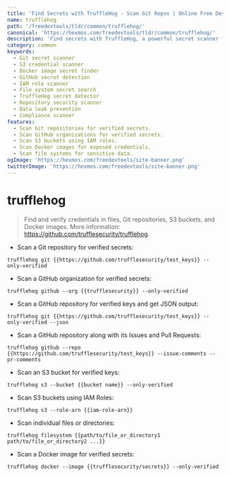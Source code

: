 ```yaml
---
title: 'Find Secrets with TruffleHog - Scan Git Repos | Online Free DevTools by Hexmos'
name: trufflehog
path: '/freedevtools/tldr/common/trufflehog/'
canonical: 'https://hexmos.com/freedevtools/tldr/common/trufflehog/'
description: 'Find secrets with TruffleHog, a powerful secret scanner for code repositories. Identify exposed credentials and sensitive data. Free online tool, no registration required.'
category: common
keywords:
  - Git secret scanner
  - S3 credential scanner
  - Docker image secret finder
  - GitHub secret detection
  - IAM role scanner
  - File system secret search
  - TruffleHog secret detector
  - Repository security scanner
  - Data leak prevention
  - Compliance scanner
features:
  - Scan Git repositories for verified secrets.
  - Scan GitHub organizations for verified secrets.
  - Scan S3 buckets using IAM roles.
  - Scan Docker images for exposed credentials.
  - Scan file systems for sensitive data.
ogImage: 'https://hexmos.com/freedevtools/site-banner.png'
twitterImage: 'https://hexmos.com/freedevtools/site-banner.png'
---
```


# trufflehog

> Find and verify credentials in files, Git repositories, S3 buckets, and Docker images.
> More information: <https://github.com/trufflesecurity/trufflehog>.

- Scan a Git repository for verified secrets:

`trufflehog git {{https://github.com/trufflesecurity/test_keys}} --only-verified`

- Scan a GitHub organization for verified secrets:

`trufflehog github --org {{trufflesecurity}} --only-verified`

- Scan a GitHub repository for verified keys and get JSON output:

`trufflehog git {{https://github.com/trufflesecurity/test_keys}} --only-verified --json`

- Scan a GitHub repository along with its Issues and Pull Requests:

`trufflehog github --repo {{https://github.com/trufflesecurity/test_keys}} --issue-comments --pr-comments`

- Scan an S3 bucket for verified keys:

`trufflehog s3 --bucket {{bucket name}} --only-verified`

- Scan S3 buckets using IAM Roles:

`trufflehog s3 --role-arn {{iam-role-arn}}`

- Scan individual files or directories:

`trufflehog filesystem {{path/to/file_or_directory1 path/to/file_or_directory2 ...}}`

- Scan a Docker image for verified secrets:

`trufflehog docker --image {{trufflesecurity/secrets}} --only-verified`
